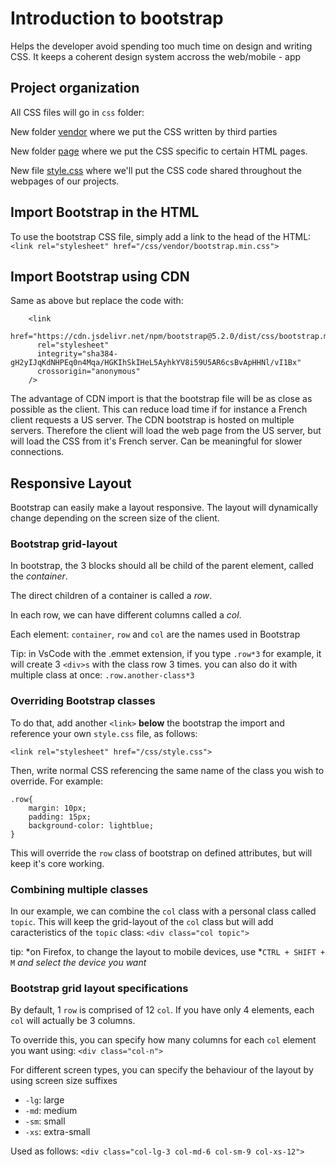 # Introduction to bootstrap

Helps the developer avoid spending too much time on design and writing CSS. It keeps a coherent design system accross the web/mobile - app

## Project organization

All CSS files will go in `css` folder:

New folder [vendor](/css/vendor/) where we put the CSS written by third parties

New folder [page](/css/page/) where we put the CSS specific to certain HTML pages.

New file [style.css](/css/style.css) where we'll put the CSS code shared throughout the webpages of our projects.

## Import Bootstrap in the HTML

To use the bootstrap CSS file, simply add a link to the head of the HTML:
`<link rel="stylesheet" href="/css/vendor/bootstrap.min.css">`

## Import Bootstrap using CDN

Same as above but replace the code with:

```
    <link
      href="https://cdn.jsdelivr.net/npm/bootstrap@5.2.0/dist/css/bootstrap.min.css"
      rel="stylesheet"
      integrity="sha384-gH2yIJqKdNHPEq0n4Mqa/HGKIhSkIHeL5AyhkYV8i59U5AR6csBvApHHNl/vI1Bx"
      crossorigin="anonymous"
    />
```

The advantage of CDN import is that the bootstrap file will be as close as possible as the client. This can reduce load time if for instance a French client requests a US server. The CDN bootstrap is hosted on multiple servers. Therefore the client will load the web page from the US server, but will load the CSS from it's French server. Can be meaningful for slower connections.

## Responsive Layout

Bootstrap can easily make a layout responsive. The layout will dynamically change depending on the screen size of the client.

### Bootstrap grid-layout

In bootstrap, the 3 blocks should all be child of the parent element, called the _container_.

The direct children of a container is called a _row_.

In each row, we can have different columns called a _col_.

Each element: `container`, `row` and `col` are the names used in Bootstrap

Tip: in VsCode with the .emmet extension, if you type `.row*3` for example, it will create 3 `<div>s` with the class row 3 times. you can also do it with multiple class at once: `.row.another-class*3`

### Overriding Bootstrap classes

To do that, add another `<link>` **below** the bootstrap the import and reference your own `style.css` file, as follows:

`<link rel="stylesheet" href="/css/style.css">`

Then, write normal CSS referencing the same name of the class you wish to override. For example:

```
.row{
    margin: 10px;
    padding: 15px;
    background-color: lightblue;
}
```

This will override the `row` class of bootstrap on defined attributes, but will keep it's core working.


### Combining multiple classes

In our example, we can combine the `col` class with a personal class called `topic`. This will keep the grid-layout of the `col` class but will add caracteristics of the `topic` class: `<div class="col topic">`


tip: *on Firefox, to change the layout to mobile devices, use *`CTRL + SHIFT + M` *and select the device you want* 


### Bootstrap grid layout specifications

By default, 1 `row` is comprised of 12 `col`. If you have only 4 elements, each `col` will actually be 3 columns.

To override this, you can specify how many columns for each `col` element you want using: `<div class="col-n">`

For different screen types, you can specify the behaviour of the layout by using screen size suffixes 
- `-lg`: large
- `-md`: medium
- `-sm`: small
- `-xs`: extra-small

Used as follows: `<div class="col-lg-3 col-md-6 col-sm-9 col-xs-12"> `